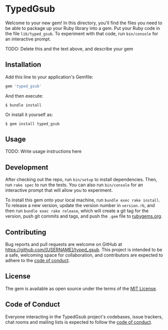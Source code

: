 # TypedGsub

Welcome to your new gem! In this directory, you'll find the files you need to be able to package up your Ruby library into a gem. Put your Ruby code in the file `lib/typed_gsub`. To experiment with that code, run `bin/console` for an interactive prompt.

TODO: Delete this and the text above, and describe your gem

## Installation

Add this line to your application's Gemfile:

```ruby
gem 'typed_gsub'
```

And then execute:

    $ bundle install

Or install it yourself as:

    $ gem install typed_gsub

## Usage

TODO: Write usage instructions here

## Development

After checking out the repo, run `bin/setup` to install dependencies. Then, run `rake spec` to run the tests. You can also run `bin/console` for an interactive prompt that will allow you to experiment.

To install this gem onto your local machine, run `bundle exec rake install`. To release a new version, update the version number in `version.rb`, and then run `bundle exec rake release`, which will create a git tag for the version, push git commits and tags, and push the `.gem` file to [rubygems.org](https://rubygems.org).

## Contributing

Bug reports and pull requests are welcome on GitHub at https://github.com/[USERNAME]/typed_gsub. This project is intended to be a safe, welcoming space for collaboration, and contributors are expected to adhere to the [code of conduct](https://github.com/[USERNAME]/typed_gsub/blob/master/CODE_OF_CONDUCT.md).


## License

The gem is available as open source under the terms of the [MIT License](https://opensource.org/licenses/MIT).

## Code of Conduct

Everyone interacting in the TypedGsub project's codebases, issue trackers, chat rooms and mailing lists is expected to follow the [code of conduct](https://github.com/[USERNAME]/typed_gsub/blob/master/CODE_OF_CONDUCT.md).
